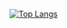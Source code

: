 [![Top Langs](https://github-readme-stats.vercel.app/api/top-langs/?username=kamblemaheshg&layout=compact)](https://github.com/anuraghazra/github-readme-stats)
